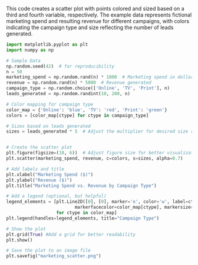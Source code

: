 This code creates a scatter plot with points colored and sized based on a third and fourth variable, respectively. The example data represents fictional marketing spend and resulting revenue for different campaigns, with colors indicating the campaign type and size reflecting the number of leads generated.

```python
import matplotlib.pyplot as plt
import numpy as np

# Sample Data
np.random.seed(42)  # for reproducibility
n = 50
marketing_spend = np.random.rand(n) * 1000  # Marketing spend in dollars
revenue = np.random.rand(n) * 5000  # Revenue generated
campaign_type = np.random.choice(['Online', 'TV', 'Print'], n)
leads_generated = np.random.randint(10, 200, n)

# Color mapping for campaign type
color_map = {'Online': 'blue', 'TV': 'red', 'Print': 'green'}
colors = [color_map[ctype] for ctype in campaign_type]

# Sizes based on leads generated
sizes = leads_generated * 5  # Adjust the multiplier for desired size range


# Create the scatter plot
plt.figure(figsize=(10, 6))  # Adjust figure size for better visualization
plt.scatter(marketing_spend, revenue, c=colors, s=sizes, alpha=0.7)

# Add labels and title
plt.xlabel("Marketing Spend ($)")
plt.ylabel("Revenue ($)")
plt.title("Marketing Spend vs. Revenue by Campaign Type")

# Add a legend (optional, but helpful)
legend_elements = [plt.Line2D([0], [0], marker='o', color='w', label=ctype,
                          markerfacecolor=color_map[ctype], markersize=10)
                   for ctype in color_map]
plt.legend(handles=legend_elements, title="Campaign Type")

# Show the plot
plt.grid(True) #Add a grid for better readability
plt.show()

# Save the plot to an image file
plt.savefig("marketing_scatter.png")
```